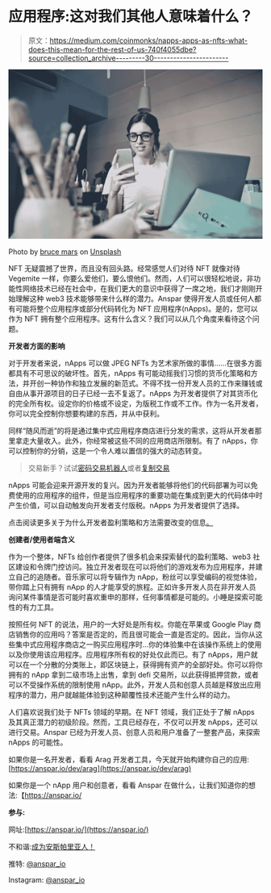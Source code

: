 # 应用程序:这对我们其他人意味着什么？

> 原文：<https://medium.com/coinmonks/napps-apps-as-nfts-what-does-this-mean-for-the-rest-of-us-740f4055dbe?source=collection_archive---------30----------------------->

![](img/225de7a9897afadaa657fcdd5a032f94.png)

Photo by [bruce mars](https://unsplash.com/@brucemars?utm_source=unsplash&utm_medium=referral&utm_content=creditCopyText) on [Unsplash](https://unsplash.com/s/photos/applications?utm_source=unsplash&utm_medium=referral&utm_content=creditCopyText)

NFT 无疑震撼了世界，而且没有回头路。经常感觉人们对待 NFT 就像对待 Vegemite 一样，你要么爱他们，要么恨他们。然而，人们可以很轻松地说，非功能性网络技术已经在社会中，在我们更大的意识中获得了一席之地，我们才刚刚开始理解这种 web3 技术能够带来什么样的潜力。Anspar 使得开发人员或任何人都有可能将整个应用程序或部分代码转化为 NFT 应用程序(nApps)。是的，您可以作为 NFT 拥有整个应用程序。这有什么含义？我们可以从几个角度来看待这个问题。

**开发者方面的影响**

对于开发者来说，nApps 可以做 JPEG NFTs 为艺术家所做的事情……在很多方面都具有不可思议的破坏性。首先，nApps 有可能动摇我们习惯的货币化策略和方法，并开创一种协作和独立发展的新范式。不得不找一份开发人员的工作来赚钱或自由从事开源项目的日子已经一去不复返了。nApps 为开发者提供了对其货币化的完全所有权。设定你的价格或不设定，为版税工作或不工作。作为一名开发者，你可以完全控制你想要构建的东西，并从中获利。

同样“随风而逝”的将是通过集中式应用程序商店进行分发的需求，这将从开发者那里拿走大量收入。此外，你经常被这些不同的应用商店所限制。有了 nApps，你可以控制你的分销，这是一个令人难以置信的强大的动态转变。

> 交易新手？试试[密码交易机器人](/coinmonks/crypto-trading-bot-c2ffce8acb2a)或者[复制交易](/coinmonks/top-10-crypto-copy-trading-platforms-for-beginners-d0c37c7d698c)

nApps 可能会迎来开源开发的复兴。因为开发者能够将他们的代码部署为可以免费使用的应用程序的组件，但是当应用程序的重要功能在集成到更大的代码体中时产生价值，可以自动触发向开发者支付版税。nApps 为开发者提供了选择。

点击阅读更多关于为什么开发者盈利策略和方法需要改变的信息[。](/@anspars.io/the-way-devs-monetize-needs-to-change-a57bddcb65a3)

**创建者/使用者端含义**

作为一个整体，NFTs 给创作者提供了很多机会来探索替代的盈利策略、web3 社区建设和令牌门控访问。独立开发者现在可以将他们的游戏发布为应用程序，并建立自己的追随者。音乐家可以将专辑作为 nApp，粉丝可以享受编码的视觉体验，带你踏上只有拥有 nApp 的人才能享受的旅程。正如许多开发人员在非开发人员询问某件事情是否可能时喜欢重申的那样，任何事情都是可能的。小睡是探索可能性的有力工具。

按照任何 NFT 的说法，用户的一大好处是所有权。你能在苹果或 Google Play 商店销售你的应用吗？答案是否定的，而且很可能会一直是否定的。因此，当你从这些集中式应用程序商店之一购买应用程序时…你的体验集中在该操作系统上的使用以及你使用该应用程序。应用程序所有权的好处仅此而已。有了 nApps，用户就可以在一个分散的分类账上，即区块链上，获得拥有资产的全部好处。你可以将你拥有的 nApp 拿到二级市场上出售，拿到 defi 交易所，以此获得抵押贷款，或者可以不受操作系统的限制使用 nApp。此外，开发人员和创意人员越是释放出应用程序的潜力，用户就越能体验到这种颠覆性技术还能产生什么样的动力。

人们喜欢说我们处于 NFTs 领域的早期。在 NFT 领域，我们正处于了解 nApps 及其真正潜力的初级阶段。然而，工具已经存在，不仅可以开发 nApps，还可以进行交易。Anspar 已经为开发人员、创意人员和用户准备了一整套产品，来探索 nApps 的可能性。

如果你是一名开发者，看看 Arag 开发者工具，今天就开始构建你自己的应用:[https://anspar.io/dev/arag](https://anspar.io/dev/arag)

如果你是一个 nApp 用户和创意者，看看 Anspar 在做什么，让我们知道你的想法:【https://anspar.io/

**参与:**

网址:[https://anspar.io/](https://anspar.io/)

不和谐:[成为安斯帕里亚人！](https://discord.gg/ENQfPEcrZJ)

推特: [@anspar_io](https://twitter.com/anspar_io)

Instagram: [@anspar_io](https://www.instagram.com/anspar_io)